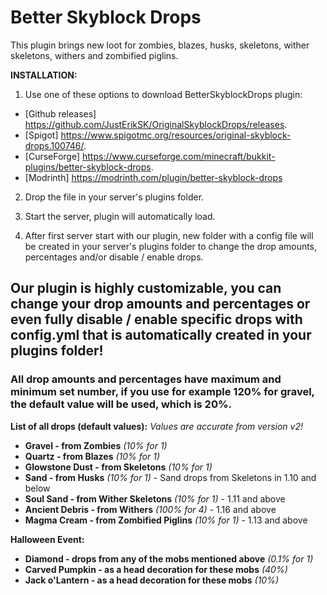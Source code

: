 # Better Skyblock Drops
This plugin brings new loot for zombies, blazes, husks, skeletons, wither skeletons, withers and zombified piglins.

**INSTALLATION:**

1. Use one of these options to download BetterSkyblockDrops plugin:

- [Github releases] https://github.com/JustErikSK/OriginalSkyblockDrops/releases.
- [Spigot] https://www.spigotmc.org/resources/original-skyblock-drops.100746/.
- [CurseForge] https://www.curseforge.com/minecraft/bukkit-plugins/better-skyblock-drops.
- [Modrinth] https://modrinth.com/plugin/better-skyblock-drops
  
2. Drop the file in your server's plugins folder.
  
3. Start the server, plugin will automatically load.
  
4. After first server start with our plugin, new folder with a config file will be created in your server's plugins folder to change the drop amounts, percentages and/or disable / enable drops.

## Our plugin is highly customizable, you can change your drop amounts and percentages or even fully disable / enable specific drops with config.yml that is automatically created in your plugins folder!
### All drop amounts and percentages have maximum and minimum set number, if you use for example 120% for gravel, the default value will be used, which is 20%.

**List of all drops (default values):** _Values are accurate from version v2!_
- **Gravel - from Zombies** _(10% for 1)_
- **Quartz - from Blazes** _(10% for 1)_
- **Glowstone Dust - from Skeletons** _(10% for 1)_
- **Sand - from Husks** _(10% for 1)_ - Sand drops from Skeletons in 1.10 and below
- **Soul Sand - from Wither Skeletons** _(10% for 1)_ - 1.11 and above
- **Ancient Debris - from Withers** _(100% for 4)_ - 1.16 and above
- **Magma Cream - from Zombified Piglins** _(10% for 1)_ - 1.13 and above

**Halloween Event:**
- **Diamond - drops from any of the mobs mentioned above** _(0.1% for 1)_
- **Carved Pumpkin - as a head decoration for these mobs** _(40%)_
- **Jack o'Lantern - as a head decoration for these mobs** _(10%)_
